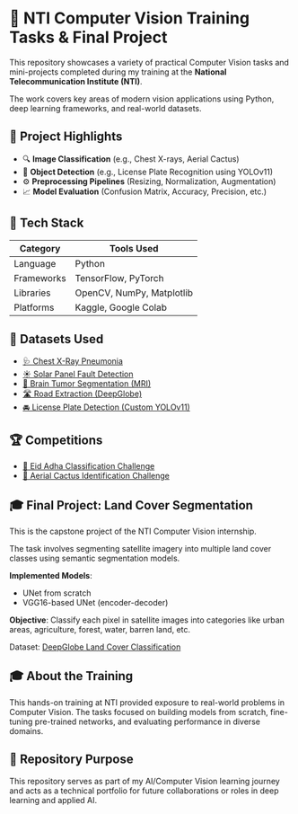 # 🧠 NTI Computer Vision Training Tasks & Final Project

This repository showcases a variety of practical Computer Vision tasks and mini-projects completed during my training at the **National Telecommunication Institute (NTI)**.

The work covers key areas of modern vision applications using Python, deep learning frameworks, and real-world datasets.

## 📁 Project Highlights

- 🔍 **Image Classification** (e.g., Chest X-rays, Aerial Cactus)
- 🎯 **Object Detection** (e.g., License Plate Recognition using YOLOv11)
- ⚙️ **Preprocessing Pipelines** (Resizing, Normalization, Augmentation)
- 📈 **Model Evaluation** (Confusion Matrix, Accuracy, Precision, etc.)

## 🧰 Tech Stack

| Category        | Tools Used                                             |
|---------------- |--------------------------------------------------------|
| Language        | Python                                                 |
| Frameworks      | TensorFlow, PyTorch                                    |
| Libraries       | OpenCV, NumPy, Matplotlib                              |
| Platforms       | Kaggle, Google Colab                                   |

## 📂 Datasets Used

- [🩺 Chest X-Ray Pneumonia](https://www.kaggle.com/datasets/paultimothymooney/chest-xray-pneumonia)
- [☀️ Solar Panel Fault Detection](https://www.kaggle.com/datasets/pythonafroz/solar-panel-images)
- [🧠 Brain Tumor Segmentation (MRI)](https://www.kaggle.com/datasets/nikhilroxtomar/brain-tumor-segmentation)
- [🛣️ Road Extraction (DeepGlobe)](https://www.kaggle.com/datasets/balraj98/deepglobe-road-extraction-dataset)
- [🚘 License Plate Detection (Custom YOLOv11)](https://universe.roboflow.com/roboflow-universe-projects/license-plate-recognition-rxg4e/dataset/4)

## 🏆 Competitions

- [🌟 Eid Adha Classification Challenge](https://www.kaggle.com/competitions/sheep-classification-challenge-2025) 
- [🌵 Aerial Cactus Identification Challenge](https://www.kaggle.com/competitions/aerial-cactus-identification)

## 🎓 Final Project: Land Cover Segmentation

This is the capstone project of the NTI Computer Vision internship.

The task involves segmenting satellite imagery into multiple land cover classes using semantic segmentation models.

**Implemented Models**:
- UNet from scratch
- VGG16-based UNet (encoder-decoder)

**Objective**:
Classify each pixel in satellite images into categories like urban areas, agriculture, forest, water, barren land, etc.

Dataset: [DeepGlobe Land Cover Classification](https://www.kaggle.com/datasets/balraj98/deepglobe-land-cover-classification-dataset)


## 🎓 About the Training

This hands-on training at NTI provided exposure to real-world problems in Computer Vision. The tasks focused on building models from scratch, fine-tuning pre-trained networks, and evaluating performance in diverse domains.


## 📌 Repository Purpose

This repository serves as part of my AI/Computer Vision learning journey and acts as a technical portfolio for future collaborations or roles in deep learning and applied AI.
